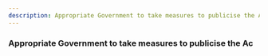 ```yaml
---
description: Appropriate Government to take measures to publicise the Ac
---
```


### Appropriate Government to take measures to publicise the Ac